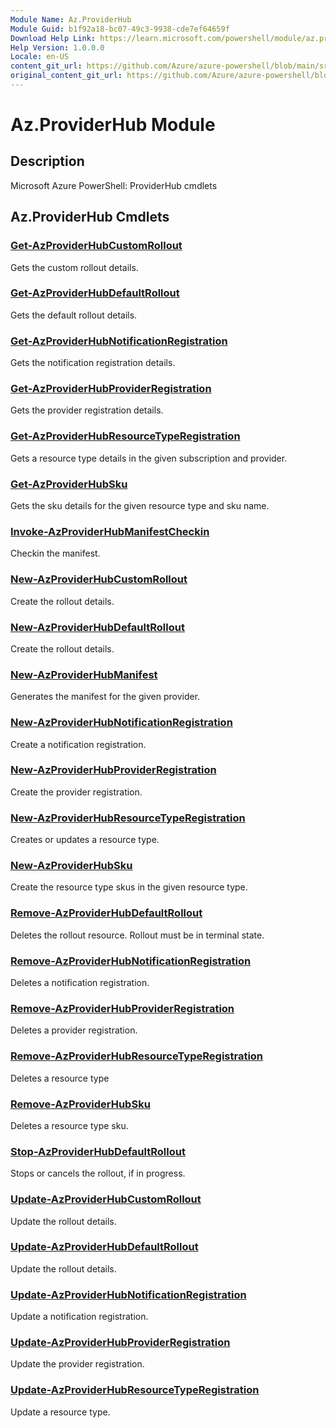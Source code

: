 ```yaml
---
Module Name: Az.ProviderHub
Module Guid: b1f92a18-bc07-49c3-9938-cde7ef64659f
Download Help Link: https://learn.microsoft.com/powershell/module/az.providerhub
Help Version: 1.0.0.0
Locale: en-US
content_git_url: https://github.com/Azure/azure-powershell/blob/main/src/ProviderHub/ProviderHub/help/Az.ProviderHub.md
original_content_git_url: https://github.com/Azure/azure-powershell/blob/main/src/ProviderHub/ProviderHub/help/Az.ProviderHub.md
---
```


# Az.ProviderHub Module
## Description
Microsoft Azure PowerShell: ProviderHub cmdlets

## Az.ProviderHub Cmdlets
### [Get-AzProviderHubCustomRollout](Get-AzProviderHubCustomRollout.md)
Gets the custom rollout details.

### [Get-AzProviderHubDefaultRollout](Get-AzProviderHubDefaultRollout.md)
Gets the default rollout details.

### [Get-AzProviderHubNotificationRegistration](Get-AzProviderHubNotificationRegistration.md)
Gets the notification registration details.

### [Get-AzProviderHubProviderRegistration](Get-AzProviderHubProviderRegistration.md)
Gets the provider registration details.

### [Get-AzProviderHubResourceTypeRegistration](Get-AzProviderHubResourceTypeRegistration.md)
Gets a resource type details in the given subscription and provider.

### [Get-AzProviderHubSku](Get-AzProviderHubSku.md)
Gets the sku details for the given resource type and sku name.

### [Invoke-AzProviderHubManifestCheckin](Invoke-AzProviderHubManifestCheckin.md)
Checkin the manifest.

### [New-AzProviderHubCustomRollout](New-AzProviderHubCustomRollout.md)
Create the rollout details.

### [New-AzProviderHubDefaultRollout](New-AzProviderHubDefaultRollout.md)
Create the rollout details.

### [New-AzProviderHubManifest](New-AzProviderHubManifest.md)
Generates the manifest for the given provider.

### [New-AzProviderHubNotificationRegistration](New-AzProviderHubNotificationRegistration.md)
Create a notification registration.

### [New-AzProviderHubProviderRegistration](New-AzProviderHubProviderRegistration.md)
Create the provider registration.

### [New-AzProviderHubResourceTypeRegistration](New-AzProviderHubResourceTypeRegistration.md)
Creates or updates a resource type.

### [New-AzProviderHubSku](New-AzProviderHubSku.md)
Create the resource type skus in the given resource type.

### [Remove-AzProviderHubDefaultRollout](Remove-AzProviderHubDefaultRollout.md)
Deletes the rollout resource.
Rollout must be in terminal state.

### [Remove-AzProviderHubNotificationRegistration](Remove-AzProviderHubNotificationRegistration.md)
Deletes a notification registration.

### [Remove-AzProviderHubProviderRegistration](Remove-AzProviderHubProviderRegistration.md)
Deletes a provider registration.

### [Remove-AzProviderHubResourceTypeRegistration](Remove-AzProviderHubResourceTypeRegistration.md)
Deletes a resource type

### [Remove-AzProviderHubSku](Remove-AzProviderHubSku.md)
Deletes a resource type sku.

### [Stop-AzProviderHubDefaultRollout](Stop-AzProviderHubDefaultRollout.md)
Stops or cancels the rollout, if in progress.

### [Update-AzProviderHubCustomRollout](Update-AzProviderHubCustomRollout.md)
Update the rollout details.

### [Update-AzProviderHubDefaultRollout](Update-AzProviderHubDefaultRollout.md)
Update the rollout details.

### [Update-AzProviderHubNotificationRegistration](Update-AzProviderHubNotificationRegistration.md)
Update a notification registration.

### [Update-AzProviderHubProviderRegistration](Update-AzProviderHubProviderRegistration.md)
Update the provider registration.

### [Update-AzProviderHubResourceTypeRegistration](Update-AzProviderHubResourceTypeRegistration.md)
Update a resource type.

